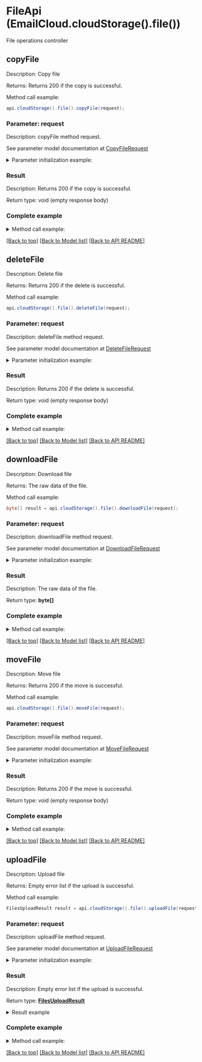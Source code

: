 # FileApi (EmailCloud.cloudStorage().file())

File operations controller

<a name="copyFile"></a>
## copyFile

Description: Copy file

Returns: Returns 200 if the copy is successful.

Method call example:
```java
api.cloudStorage().file().copyFile(request);
```


### Parameter: request

Description: copyFile method request.

See parameter model documentation at [CopyFileRequest](CopyFileRequest.md)

<details>
    <summary>Parameter initialization example:</summary>

```java
CopyFileRequest request = Models.copyFileRequest()
    .srcPath("/storage/path/to/source/file.ext")
    .destPath("/storage/path/to/destination/file.ext")
    .srcStorageName("First Storage")
    .destStorageName("Other Storage")
    .build();
```

</details>

### Result

Description: Returns 200 if the copy is successful.

Return type: void (empty response body)


### Complete example

<details>
    <summary>Method call example:</summary>

```java
EmailCloud api = new EmailCloud(appKey, appSid);

// Prepare parameters:
CopyFileRequest request = Models.copyFileRequest()
    .srcPath("/storage/path/to/source/file.ext")
    .destPath("/storage/path/to/destination/file.ext")
    .srcStorageName("First Storage")
    .destStorageName("Other Storage")
    .build();

// Call method:
api.cloudStorage().file().copyFile(request);
```

</details>

[[Back to top]](#) [[Back to Model list]](Models.md) [[Back to API README]](README.md)

<a name="deleteFile"></a>
## deleteFile

Description: Delete file

Returns: Returns 200 if the delete is successful.

Method call example:
```java
api.cloudStorage().file().deleteFile(request);
```


### Parameter: request

Description: deleteFile method request.

See parameter model documentation at [DeleteFileRequest](DeleteFileRequest.md)

<details>
    <summary>Parameter initialization example:</summary>

```java
DeleteFileRequest request = Models.deleteFileRequest()
    .path("/storage/path/to/file.ext")
    .storageName("First Storage")
    .build();
```

</details>

### Result

Description: Returns 200 if the delete is successful.

Return type: void (empty response body)


### Complete example

<details>
    <summary>Method call example:</summary>

```java
EmailCloud api = new EmailCloud(appKey, appSid);

// Prepare parameters:
DeleteFileRequest request = Models.deleteFileRequest()
    .path("/storage/path/to/file.ext")
    .storageName("First Storage")
    .build();

// Call method:
api.cloudStorage().file().deleteFile(request);
```

</details>

[[Back to top]](#) [[Back to Model list]](Models.md) [[Back to API README]](README.md)

<a name="downloadFile"></a>
## downloadFile

Description: Download file

Returns: The raw data of the file.

Method call example:
```java
byte[] result = api.cloudStorage().file().downloadFile(request);
```


### Parameter: request

Description: downloadFile method request.

See parameter model documentation at [DownloadFileRequest](DownloadFileRequest.md)

<details>
    <summary>Parameter initialization example:</summary>

```java
DownloadFileRequest request = Models.downloadFileRequest()
    .path("/storage/path/to/file.ext")
    .storageName("First Storage")
    .build();
```

</details>

### Result

Description: The raw data of the file.

Return type: **byte[]**


### Complete example

<details>
    <summary>Method call example:</summary>

```java
EmailCloud api = new EmailCloud(appKey, appSid);

// Prepare parameters:
DownloadFileRequest request = Models.downloadFileRequest()
    .path("/storage/path/to/file.ext")
    .storageName("First Storage")
    .build();

// Call method:
byte[] result = api.cloudStorage().file().downloadFile(request);
```

</details>

[[Back to top]](#) [[Back to Model list]](Models.md) [[Back to API README]](README.md)

<a name="moveFile"></a>
## moveFile

Description: Move file

Returns: Returns 200 if the move is successful.

Method call example:
```java
api.cloudStorage().file().moveFile(request);
```


### Parameter: request

Description: moveFile method request.

See parameter model documentation at [MoveFileRequest](MoveFileRequest.md)

<details>
    <summary>Parameter initialization example:</summary>

```java
MoveFileRequest request = Models.moveFileRequest()
    .srcPath("/storage/path/to/source/file.ext")
    .destPath("/storage/path/to/destination/file.ext")
    .srcStorageName("First Storage")
    .destStorageName("Other Storage")
    .build();
```

</details>

### Result

Description: Returns 200 if the move is successful.

Return type: void (empty response body)


### Complete example

<details>
    <summary>Method call example:</summary>

```java
EmailCloud api = new EmailCloud(appKey, appSid);

// Prepare parameters:
MoveFileRequest request = Models.moveFileRequest()
    .srcPath("/storage/path/to/source/file.ext")
    .destPath("/storage/path/to/destination/file.ext")
    .srcStorageName("First Storage")
    .destStorageName("Other Storage")
    .build();

// Call method:
api.cloudStorage().file().moveFile(request);
```

</details>

[[Back to top]](#) [[Back to Model list]](Models.md) [[Back to API README]](README.md)

<a name="uploadFile"></a>
## uploadFile

Description: Upload file

Returns: Empty error list if the upload is successful.

Method call example:
```java
FilesUploadResult result = api.cloudStorage().file().uploadFile(request);
```


### Parameter: request

Description: uploadFile method request.

See parameter model documentation at [UploadFileRequest](UploadFileRequest.md)

<details>
    <summary>Parameter initialization example:</summary>

```java
UploadFileRequest request = Models.uploadFileRequest()
    .path("/storage/path/to/file.ext")
    .file(IOUtils.toByteArray(new FileInputStream("/local/file/system/path/to/file.ext")))
    .storageName("First Storage")
    .build();
```

</details>

### Result

Description: Empty error list if the upload is successful.

Return type: [**FilesUploadResult**](FilesUploadResult.md)

<details>
    <summary>Result example</summary>

```java
result = ;
```
</details>

### Complete example

<details>
    <summary>Method call example:</summary>

```java
EmailCloud api = new EmailCloud(appKey, appSid);

// Prepare parameters:
UploadFileRequest request = Models.uploadFileRequest()
    .path("/storage/path/to/file.ext")
    .file(IOUtils.toByteArray(new FileInputStream("/local/file/system/path/to/file.ext")))
    .storageName("First Storage")
    .build();

// Call method:
FilesUploadResult result = api.cloudStorage().file().uploadFile(request);

// Result example:
result = ;
```

</details>

[[Back to top]](#) [[Back to Model list]](Models.md) [[Back to API README]](README.md)

